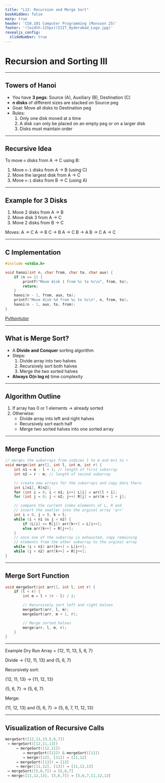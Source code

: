 ```yaml
---
title: "L12: Recursion and Merge Sort"
bookHidden: false
marp: true
header: 'CS0.101 Computer Programming (Monsoon 25)'
footer: '![width:125px](IIIT_Hyderabad_Logo.jpg)'
revealjs_config:
  slideNumber: true
---
```


# Recursion and Sorting III

---


## Towers of Hanoi 
- You have **3 pegs**: Source (A), Auxiliary (B), Destination (C)
- **n disks** of different sizes are stacked on Source peg
- Goal: Move all disks to Destination peg
- Rules:
  1. Only one disk moved at a time
  2. A disk can only be placed on an empty peg or on a larger disk
  3. Disks must maintain order

---

## Recursive Idea
To move `n` disks from A → C using B:
1. Move `n-1` disks from A → B (using C)
2. Move the largest disk from A → C
3. Move `n-1` disks from B → C (using A)

---


## Example for 3 Disks
1. Move 2 disks from A → B
2. Move disk 3 from A → C
3. Move 2 disks from B → C

Moves:
A → C
A → B
C → B
A → C
B → A
B → C
A → C

---

## C Implementation
```c
#include <stdio.h>

void hanoi(int n, char from, char to, char aux) {
    if (n == 1) {
        printf("Move disk 1 from %c to %c\n", from, to);
        return;
    }
    hanoi(n - 1, from, aux, to);
    printf("Move disk %d from %c to %c\n", n, from, to);
    hanoi(n - 1, aux, to, from);
}
```
[Pythontutor](https://pythontutor.com/visualize.html#code=%23include%20%3Cstdio.h%3E%0A%0Avoid%20hanoi%28int%20n,%20char%20from,%20char%20to,%20char%20aux%29%20%7B%0A%20%20%20%20if%20%28n%20%3D%3D%201%29%20%7B%0A%20%20%20%20%20%20%20%20printf%28%22Move%20disk%201%20from%20%25c%20to%20%25c%5Cn%22,%20from,%20to%29%3B%0A%20%20%20%20%20%20%20%20return%3B%0A%20%20%20%20%7D%0A%20%20%20%20hanoi%28n%20-%201,%20from,%20aux,%20to%29%3B%0A%20%20%20%20printf%28%22Move%20disk%20%25d%20from%20%25c%20to%20%25c%5Cn%22,%20n,%20from,%20to%29%3B%0A%20%20%20%20hanoi%28n%20-%201,%20aux,%20to,%20from%29%3B%0A%7D%0A%0Aint%20main%28%29%20%7B%0A%20%20%20%20int%20n%20%3D%203%3B%0A%20%20%20%20hanoi%28n,%20'A',%20'C',%20'B'%29%3B%0A%20%20%20%20return%200%3B%0A%7D&cumulative=false&heapPrimitives=nevernest&mode=edit&origin=opt-frontend.js&py=c_gcc9.3.0&rawInputLstJSON=%5B%5D&textReferences=false)

---

## What is Merge Sort?
- A **Divide and Conquer** sorting algorithm
- Steps:
  1. Divide array into two halves
  2. Recursively sort both halves
  3. Merge the two sorted halves
- **Always O(n log n)** time complexity

---

## Algorithm Outline
1. If array has 0 or 1 elements → already sorted  
2. Otherwise:
   - Divide array into left and right halves
   - Recursively sort each half
   - Merge two sorted halves into one sorted array

---

## Merge Function
```c
// merges the subarrays from indices l to m and m+1 to r
void merge(int arr[], int l, int m, int r) {
    int n1 = m - l + 1; // length of first subarray 
    int n2 = r - m; // length of second subarray

    // create new arrays for the subarrays and copy data there
    int L[n1], R[n2];
    for (int i = 0; i < n1; i++) L[i] = arr[l + i];
    for (int j = 0; j < n2; j++) R[j] = arr[m + 1 + j];

    // compare the current index elements of L, R and 
    // insert the smaller into the orginal array 'arr'
    int i = 0, j = 0, k = l;
    while (i < n1 && j < n2) {
        if (L[i] <= R[j]) arr[k++] = L[i++];
        else arr[k++] = R[j++];
    }
    // once one of the subarray is exhausted, copy remaining
    // elements from the other subarray to the orginal array
    while (i < n1) arr[k++] = L[i++];
    while (j < n2) arr[k++] = R[j++];
}
```

---

## Merge Sort Function
```c
void mergeSort(int arr[], int l, int r) {
    if (l < r) {
        int m = l + (r - l) / 2;

        // Recursively sort left and right halves
        mergeSort(arr, l, m);
        mergeSort(arr, m + 1, r);

        // Merge sorted halves
        merge(arr, l, m, r);
    }
}
```
---
Example Dry Run
Array = {12, 11, 13, 5, 6, 7}

Divide → {12, 11, 13} and {5, 6, 7}

Recursively sort:

{12, 11, 13} → {11, 12, 13}

{5, 6, 7} → {5, 6, 7}

Merge:

{11, 12, 13} and {5, 6, 7} → {5, 6, 7, 11, 12, 13}

---

## Visualization of Recursive Calls

```c
mergeSort([12,11,13,5,6,7])
 → mergeSort([12,11,13])
     → mergeSort([12,11])
        → mergeSort([12]) & mergeSort([11])
        → merge([12], [11]) → [11,12]
     → mergeSort([13]) → [13]
     → merge([11,12], [13]) → [11,12,13]
 → mergeSort([5,6,7]) → [5,6,7]
 → merge([11,12,13], [5,6,7]) → [5,6,7,11,12,13]
 ```